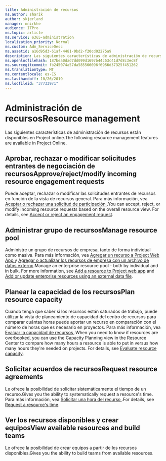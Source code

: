 ```yaml
---
title: Administración de recursos
ms.author: sharik
author: skjerland
manager: mnirkhe
audience: ITPro
ms.topic: article
ms.service: o365-administration
localization_priority: Normal
ms.custom: Adm_ServiceDesc
ms.assetid: a16d95d3-61af-4481-9bd2-f20cd02275a9
description: Las siguientes características de administración de recursos están disponibles en Project online.
ms.openlocfilehash: 187bea0dad7dd099d1697b44c53c41d7d8c3ec8f
ms.sourcegitcommit: fb245074a57da585566096f6956d37325f451262
ms.translationtype: MT
ms.contentlocale: es-ES
ms.lasthandoff: 10/26/2019
ms.locfileid: "37733971"
---
```

# <a name="resource-management"></a><span data-ttu-id="b0969-103">Administración de recursos</span><span class="sxs-lookup"><span data-stu-id="b0969-103">Resource management</span></span>

<span data-ttu-id="b0969-104">Las siguientes características de administración de recursos están disponibles en Project online.</span><span class="sxs-lookup"><span data-stu-id="b0969-104">The following resource management features are available in Project Online.</span></span>
  
## <a name="approverejectmodify-incoming-resource-engagement-requests"></a><span data-ttu-id="b0969-105">Aprobar, rechazar o modificar solicitudes entrantes de negociación de recursos</span><span class="sxs-lookup"><span data-stu-id="b0969-105">Approve/reject/modify incoming resource engagement requests</span></span>

<span data-ttu-id="b0969-p101">Puede aceptar, rechazar o modificar las solicitudes entrantes de recursos en función de la vista de recursos general. Para más información, vea [Aceptar o rechazar una solicitud de participación ](https://go.microsoft.com/fwlink/?LinkID=823659&amp;clcid=0x409).</span><span class="sxs-lookup"><span data-stu-id="b0969-p101">You can accept, reject, or modify incoming resource requests based on the overall resource view. For details, see [Accept or reject an engagement request](https://go.microsoft.com/fwlink/?LinkID=823659&amp;clcid=0x409).</span></span>
  
## <a name="manage-resource-pool"></a><span data-ttu-id="b0969-108">Administrar grupo de recursos</span><span class="sxs-lookup"><span data-stu-id="b0969-108">Manage resource pool</span></span>

<span data-ttu-id="b0969-p102">Administre un grupo de recursos de empresa, tanto de forma individual como masiva. Para más información, vea [Agregar un recurso a Project Web App ](https://go.microsoft.com/fwlink/?LinkID=823660&amp;clcid=0x409) y [Agregar o actualizar los recursos de empresa con un archivo de datos externo](https://go.microsoft.com/fwlink/?LinkID=823661&amp;clcid=0x409).</span><span class="sxs-lookup"><span data-stu-id="b0969-p102">Manage an enterprise resource pool - both by individual and in bulk. For more information, see [Add a resource to Project web app](https://go.microsoft.com/fwlink/?LinkID=823660&amp;clcid=0x409) and [Add or update enterprise resources using an external data file](https://go.microsoft.com/fwlink/?LinkID=823661&amp;clcid=0x409).</span></span>
  
## <a name="plan-resource-capacity"></a><span data-ttu-id="b0969-111">Planear la capacidad de los recursos</span><span class="sxs-lookup"><span data-stu-id="b0969-111">Plan resource capacity</span></span>

<span data-ttu-id="b0969-p103">Cuando tenga que saber si los recursos están saturados de trabajo, puede utilizar la vista de planeamiento de capacidad del centro de recursos para comparar cuántas horas puede aportar un recurso en comparación con el número de horas que es necesario en proyectos. Para más información, vea [Evaluar la capacidad de recursos ](https://go.microsoft.com/fwlink/?LinkID=823662&amp;clcid=0x409).</span><span class="sxs-lookup"><span data-stu-id="b0969-p103">When you need to know if resources are overbooked, you can use the Capacity Planning view in the Resource Center to compare how many hours a resource is able to put in versus how many hours they're needed on projects. For details, see [Evaluate resource capacity](https://go.microsoft.com/fwlink/?LinkID=823662&amp;clcid=0x409).</span></span>
  
## <a name="request-resource-agreements"></a><span data-ttu-id="b0969-114">Solicitar acuerdos de recursos</span><span class="sxs-lookup"><span data-stu-id="b0969-114">Request resource agreements</span></span>

<span data-ttu-id="b0969-115">Le ofrece la posibilidad de solicitar sistemáticamente el tiempo de un recurso.</span><span class="sxs-lookup"><span data-stu-id="b0969-115">Gives you the ability to systematically request a resource's time.</span></span> <span data-ttu-id="b0969-116">Para más información, vea [Solicitar una hora del recurso ](https://go.microsoft.com/fwlink/?LinkID=823663&amp;clcid=0x409).</span><span class="sxs-lookup"><span data-stu-id="b0969-116">For details, see [Request a resource's time](https://go.microsoft.com/fwlink/?LinkID=823663&amp;clcid=0x409).</span></span>
  
## <a name="view-available-resources-and-build-teams"></a><span data-ttu-id="b0969-117">Ver los recursos disponibles y crear equipos</span><span class="sxs-lookup"><span data-stu-id="b0969-117">View available resources and build teams</span></span>

<span data-ttu-id="b0969-118">Le ofrece la posibilidad de crear equipos a partir de los recursos disponibles.</span><span class="sxs-lookup"><span data-stu-id="b0969-118">Gives you the ability to build teams from available resources.</span></span>
  